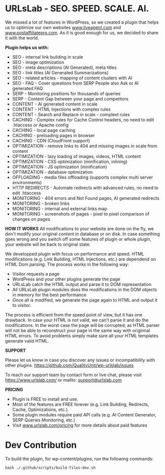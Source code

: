 # URLsLab - SEO. SPEED. SCALE. AI.


We missed a lot of features in WordPress, so we created a plugin that helps us to optimize our own websites www.liveagent.com and www.postaffiliatepro.com.
As it is good enough for us, we decided to share it with the world.

**Plugin helps us with:**
- SEO - internal link building in scale
- SEO - image optimization
- SEO - meta descriptions (AI Generated), meta titles
- SEO - link titles (AI Generated Summarizations)
- SEO - related articles - mapping of content clusters with AI
- SEO - FAQ - Cover questions from SERP People also Ask or AI generated FAQ
- SERP - Monitoring positions for thousands of queries
- SERP - Content Gap between your page and competitors
- CONTENT - AI generated content in scale
- CONTENT - HTML Injections with complex rules
- CONTENT - Search and Replace in scale - complext rules
- CACHING - Complex rules for Cache Control headers, no need to edit .htaccess or Apache config
- CACHING - local page caching
- CACHING - preloading pages in browser
- CACHING - CDN (CloudFront support)
- OPTIMIZATION - remove links to 404 and missing images in scale from content
- OPTIMIZATION - lazy loading of images, videos, HTML content
- OPTIMIZATION - CSS optimization (minification, inlining)
- OPTIMIZATION - JS optimization (minification)
- OPTIMIZATION - database optimization
- OFFLOADING - media files offloading (supports complex multi server environments)
- HTTP REDIRECTS - Automate redirects with advanced rules, no need to edit .htaccess
- MONITORING - 404 errors and Not Found pages, AI generated redirects
- MONITORING - broken links
- MONITORING - internal and external links map
- MONITORING - screenshots of pages - pixel to pixel comparison of changes on pages

**HOW IT WORKS**
All modifications to your website are done on the fly, we don't modify your original content in database or on disk.
In case something goes wrong and you switch off some features of plugin or whole plugin, your website will be back to original state.

We developped plugin with focus on performance and speed. 
HTML modifications (e.g. Link Building, HTML Injections, etc.) are dependend on HTML Dom parsing.
The process works in the following way:
- Visitor requests a page
- WordPress and your other plugins generate the page
- URLsLab catch the HTML output and parse it to DOM representation
- All URLsLab plugin modules does the modifications in the DOM objects in memory for the best performance
- Once all is modified, we generate the page again to HTML and output it to visitor.

The process is efficient from the speed point of view, but it has one drawback.
In case your HTML is not valid, we can't parse it and do the modifications.
In the worst case the page will be corrupted, as HTML parser will not be able to reconstruct your page in the same way with originnal HTML errors.
To avoid problems simply make sure all your HTML templates generate valid HTML.


**SUPPORT**

Please let us know in case you discover any issues or incompatibility with other plugins.
https://github.com/QualityUnit/wp-urlslab/issues

To reach our support team by contact form or live chat, please visit https://www.urlslab.com/ or mailto: support@urlslab.com

**PRICING**

- Plugin is FREE to install and use.
- Most of the features are FREE forever (e.g. Link Building, Redirects, Cache, Optimizations, etc.).
- Some plugin modules require paid API calls (e.g. AI Content Generator, SERP Queries Monitoring, etc.)
- Visit www.urlslab.com/pricing for more details about paid features

# Dev Contribution
To build the plugin, for wp-content/plugins, run the following commands: 
```
bash ./.github/scripts/build-files-dev.sh
```
